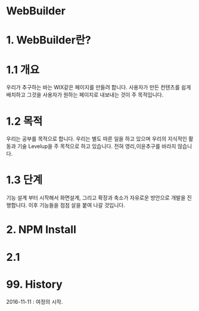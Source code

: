 WebBuilder
================

# 1. WebBuilder란?
# 1.1 개요
우리가 추구하는 바는 WIX같은 페이지를 만들려 합니다. 사용자가 만든 컨텐츠를 쉽게 배치하고 그것을 사용자가 원하는 페이지로 내보내는 것이 주 목적입니다.
# 1.2 목적
우리는 공부를 목적으로 합니다. 우리는 별도 따른 일을 하고 있으며 우리의 지식적인 활동과 기술 Levelup을 주 목적으로 하고 있습니다. 전혀 영리,이윤추구를 바라지 않습니다.
# 1.3 단계
기능 설계 부터 시작해서 화면설계, 그리고 확장과 축소가 자유로운 방안으로 개발을 진행합니다. 이후 기능들을 점점 살을 붙여 나갈 것입니다.
# 2. NPM Install
# 2.1 

# 99. History

2016-11-11 : 여정의 시작.

